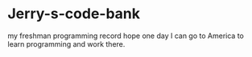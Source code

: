 # Jerry-s-code-bank
my freshman programming record
hope one day I can go to America to learn programming and work there.

